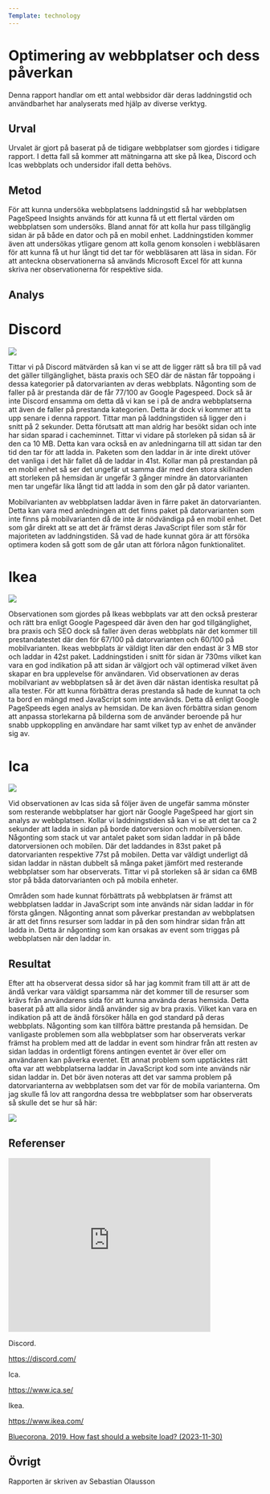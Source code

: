 ```yaml
---
Template: technology
---
```


Optimering av webbplatser och dess påverkan
=======================

Denna rapport handlar om ett antal webbsidor där deras laddningstid och användbarhet har analyserats med hjälp av diverse verktyg.

Urval
-----------------------

Urvalet är gjort på baserat på de tidigare webbplatser som gjordes i tidigare rapport. I detta fall så kommer att mätningarna att ske på Ikea, Discord och Icas webbplats och undersidor ifall detta behövs.

Metod
-----------------------

För att kunna undersöka webbplatsens laddningstid så har webbplatsen PageSpeed Insights används för att kunna få ut ett flertal värden om webbplatsen som undersöks. Bland annat för att kolla hur pass tillgänglig sidan är på både en dator och på en mobil enhet. Laddningstiden kommer även att undersökas ytligare genom att kolla genom konsolen i webbläsaren för att kunna få ut hur långt tid det tar för webbläsaren att läsa in sidan. För att anteckna observationerna så används Microsoft Excel för att kunna skriva ner observationerna för respektive sida. 

Analys
-----------------------

<h1>Discord</h1>
<img src="../assets/img/discord.png"></img>

Tittar vi på Discord mätvärden så kan vi se att de ligger rätt så bra till på vad det gäller tillgänglighet, bästa praxis och SEO där de nästan får toppoäng i dessa kategorier på datorvarianten av deras webbplats. Någonting som de faller på är prestanda där de får 77/100 av Google Pagespeed. Dock så är inte Discord ensamma om detta då vi kan se i på de andra webbplatserna att även de faller på prestanda kategorien. Detta är dock vi kommer att ta upp senare i denna rapport. Tittar man på laddningstiden så ligger den i snitt på 2 sekunder. Detta förutsatt att man aldrig har besökt sidan och inte har sidan sparad i cacheminnet. Tittar vi vidare på storleken på sidan så är den ca 10 MB. Detta kan vara också en av anledningarna till att sidan tar den tid den tar för att ladda in. Paketen som den laddar in är inte direkt utöver det vanliga i det här fallet då de laddar in 41st. Kollar man på prestandan på en mobil enhet så ser det ungefär ut samma där med den stora skillnaden att storleken på hemsidan är ungefär 3 gånger mindre än datorvarianten men tar ungefär lika långt tid att ladda in som den går på dator varianten.

Mobilvarianten av webbplatsen laddar även in färre paket än datorvarianten. Detta kan vara med anledningen att det finns paket på datorvarianten som inte finns på mobilvarianten då de inte är nödvändiga på en mobil enhet. Det som går direkt att se att det är främst deras JavaScript filer som står för majoriteten av laddningstiden. Så vad de hade kunnat göra är att försöka optimera koden så gott som de går utan att förlora någon funktionalitet. 

<h1>Ikea</h1>
<img src="../assets/img/ikea.png"></img>

Observationen som gjordes på Ikeas webbplats var att den också presterar och rätt bra enligt Google Pagespeed där även den har god tillgänglighet, bra praxis och SEO dock så faller även deras webbplats när det kommer till prestandatestet där den för 67/100 på datorvarianten och 60/100 på mobilvarianten. Ikeas webbplats är väldigt liten där den endast är 3 MB stor och laddar in 42st paket. Laddningstiden i snitt för sidan är 730ms vilket kan vara en god indikation på att sidan är välgjort och väl optimerad vilket även skapar en bra upplevelse för användaren. 
Vid observationen av deras mobilvariant av webbplatsen så är det även där nästan identiska resultat på alla tester. För att kunna förbättra deras prestanda så hade de kunnat ta och ta bord en mängd med JavaScript som inte används. Detta då enligt Google PageSpeeds egen analys av hemsidan. De kan även förbättra sidan genom att anpassa storlekarna på bilderna som de använder beroende på hur snabb uppkoppling en användare har samt vilket typ av enhet de använder sig av. 

<h1>Ica</h1>
<img src="../assets/img/ica.png"></img>

Vid observationen av Icas sida så följer även de ungefär samma mönster som resterande webbplatser har gjort när Google PageSpeed har gjort sin analys av webbplatsen. Kollar vi laddningstiden så kan vi se att det tar ca 2 sekunder att ladda in sidan på borde datorversion och mobilversionen. Någonting som stack ut var antalet paket som sidan laddar in på både datorversionen och mobilen. Där det laddandes in 83st paket på datorvarianten respektive 77st på mobilen. Detta var väldigt underligt då sidan laddar in nästan dubbelt så många paket jämfört med resterande webbplatser som har observerats. Tittar vi på storleken så är sidan ca 6MB stor på båda datorvarianten och på mobila enheter.

Områden som hade kunnat förbättrats på webbplatsen är främst att webbplatsen laddar in JavaScript som inte används när sidan laddar in för första gången. Någonting annat som påverkar prestandan av webbplatsen är att det finns resurser som laddar in på den som hindrar sidan från att ladda in. Detta är någonting som kan orsakas av event som triggas på webbplatsen när den laddar in.


Resultat
-----------------------

Efter att ha observerat dessa sidor så har jag kommit fram till att är att de ändå verkar vara väldigt sparsamma när det kommer till de resurser som krävs från användarens sida för att kunna använda deras hemsida. Detta baserat på att alla sidor ändå använder sig av bra praxis. Vilket kan vara en indikation på att de ändå försöker hålla en god standard på deras webbplats. Någonting som kan tillföra bättre prestanda på hemsidan. De vanligaste problemen som alla webbplatser som har observerats verkar främst ha problem med att de laddar in event som hindrar från att resten av sidan laddas in ordentligt förens antingen eventet är över eller om användaren kan påverka eventet. Ett annat problem som upptäcktes rätt ofta var att webbplatserna laddar in JavaScript kod som inte används när sidan laddar in. 
Det bör även noteras att det var samma problem på datorvarianterna av webbplatsen som det var för de mobila varianterna. 
Om jag skulle få lov att rangordna dessa tre webbplatser som har observerats så skulle det se hur så här: 

<img src="../assets/img/winner_load.jpg"></img>

Referenser
-----------------------

<iframe width="402" height="346" frameborder="0" scrolling="no" src="https://studentbth-my.sharepoint.com/personal/seol23_student_bth_se/_layouts/15/Doc.aspx?sourcedoc={dd9bd0a8-8aa4-4b34-936a-ae6fc7e1d2db}&action=embedview&wdAllowInteractivity=False&wdHideGridlines=True&wdHideHeaders=True&wdDownloadButton=True&wdInConfigurator=True&wdInConfigurator=True"></iframe>

Discord. <a href="https://discord.com/"><p>https://discord.com/</p></a>
Ica. <a href="https://www.ica.se/"><p>https://www.ica.se/</p></a>
Ikea. <a href="https://www.ikea.com/"><p>https://www.ikea.com/</p></a>
<a href="https://www.bluecorona.com/blog/how-fast-should-website-be/"><p>Bluecorona. 2019. How fast should a website load? (2023-11-30) </p></a>

Övrigt
-----------------------

Rapporten är skriven av Sebastian Olausson